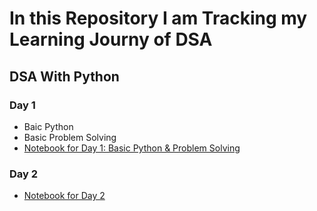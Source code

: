 ﻿# **In this Repository I am Tracking my Learning Journy of DSA**

## **DSA With Python** 

### **Day 1**
- Baic Python
- Basic Problem Solving
- [Notebook for Day 1: Basic Python & Problem Solving](Learning/day_1.ipynb)

### **Day 2**
- [Notebook for Day 2](C:\Users\DELL\My_Local_Desktop\DSA\Learning\day_2.ipynb) 